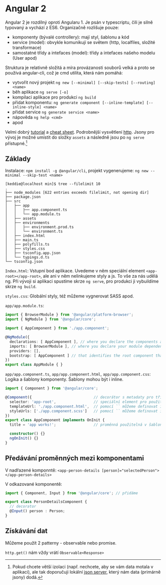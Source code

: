 # Angular 2

Angular 2 je rozdílný oproti Angularu 1. Je psán v typescriptu, čili je silně typovaný a vychází z ES6. Organizačně rozlišuje pouze:

- komponenty (bývalé controllery): mají styl, šablonu a kód
- service (model): obvykle komunikují se světem (http, localfiles, složité transformace)
- samostatné třídy a intefaces (model): třídy a intefaces našeho modelu (User apod)

Struktura je relativně složitá a míra provázanosti souborů velká a proto se používá angular-cli, což je cmd utilita, která nám pomáhá:

- vytvořit nový projekt `ng new [--minimal] [--skip-tests] [--routing] <name>`
- běh aplikace `ng serve [-o]`
- kompilaci aplikace pro produkci `ng build`
- přidat komponentu: `ng generate component [--inline-template] [--inline-style] <name> `
- přidat service `ng generate service <name>`
- nápověda `ng help <cmd>`
- apod

Velmi dobrý [tutorial][] a [cheat sheet][]. Podrobnější vysvětlení [http][http example]. Jsony pro vývoj je možné umístit do složky `assets` a následně jsou po `ng serve` přístupné.[^1]

## Základy

Instalace: `npm install -g @angular/cli`, projekt vygenerujeme: `ng new --minimal --skip-test <name>`
```
[keddie@localhost min]$ tree --filelimit 10
.
├── node_modules [622 entries exceeds filelimit, not opening dir]
├── package.json
├── src
│   ├── app
│   │   ├── app.component.ts
│   │   └── app.module.ts
│   ├── assets
│   ├── environments
│   │   ├── environment.prod.ts
│   │   └── environment.ts
│   ├── index.html
│   ├── main.ts
│   ├── polyfills.ts
│   ├── styles.css
│   ├── tsconfig.app.json
│   └── typings.d.ts
└── tsconfig.json
```

`Index.html`: Vstupní bod aplikace. Uvedeme v něm speciální element `<app-root></app-root>`, ale ani v něm nelinkujeme styly a js. To vše za nás udělá ng. Při vývoji si aplikaci spustíme skrze `ng serve`, pro produkci ji vybuildíme skrze `ng build`.

`styles.css`: Globální styly, též můžeme vygnerovat SASS apod.

`app/app.module.ts`:

```ts
import { BrowserModule } from '@angular/platform-browser';
import { NgModule } from '@angular/core';

import { AppComponent } from './app.component';

@NgModule({
  declarations: [ AppComponent ], // where you declare the components and directives that belong to the current module.
  imports: [ BrowserModule ], // where you declare your module dependencies, for instance, browser, forms, routing or http.
  providers: [],
  bootstrap: [ AppComponent ] // that identifies the root component that Angular 2 should use to bootstrap your application.
})
export class AppModule { }
```

`app/app.component.ts`, `app/app.component.html`, `app/app.component.css`: Logika a šablony komponenty. Šablony mohou být i inline.

```ts
import { Component } from '@angular/core';

@Component({                            // decorátor s metadaty pro třídu AppComponent
  selector: 'app-root',                 // speciální element pro použití v šablonách
  templateUrl: './app.component.html',  // pomocí `` můžeme definovat i inline
  styleUrls: ['./app.component.scss']   // pomocí `` můžeme definovat i inline
})
export class AppComponent implements OnInit {
  title = 'app works!';                 // proměnná použitelná v šabloně pomocí {{title}}

  constructor() {}
  ngOnInit() {}
}
```

## Předávání proměnných mezi komponentami

V nadřazené komponntě: `<app-person-details [person]="selectedPerson"></app-person-details>`

V odkazované komponentě:

```ts
import { Component, Input } from '@angular/core'; // přidáme

export class PersonDetailsComponent {
  // decorator
  @Input() person : Person;
}
```

## Získávání dat

Můžeme použít 2 patterny - observable nebo promise.

`http.get()` nám vždy vrátí `Observable<Response>`


[^1]: Pokud chcete větší izolaci (např. nechcete, aby se vám data motala v aplikaci), ale tak doporučuji lokální [json server][], který nám data (primárně jsony) dodá.

[tutorial]: https://www.barbarianmeetscoding.com/blog/2016/03/25/getting-started-with-angular-2-step-by-step-1-your-first-component/
[cheat sheet]: https://www.cheatography.com/gregfinzer/cheat-sheets/angular-2/
[http example]: http://www.concretepage.com/angular-2/angular-2-http-get-example
[combine streams]: http://www.syntaxsuccess.com/viewarticle/combining-multiple-rxjs-streams-in-angular-2.0
[json server]: https://github.com/typicode/json-server
